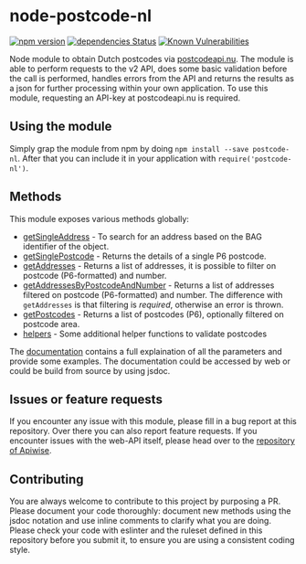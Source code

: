 # node-postcode-nl
[![npm version](https://badge.fury.io/js/postcode-nl.svg)](https://badge.fury.io/js/postcode-nl) [![dependencies Status](https://david-dm.org/joostdebruijn/node-postcode-nl/status.svg)](https://david-dm.org/joostdebruijn/node-postcode-nl) [![Known Vulnerabilities](https://snyk.io/test/github/joostdebruijn/node-postcode-nl/badge.svg)](https://snyk.io/test/github/joostdebruijn/node-postcode-nl)

Node module to obtain Dutch postcodes via [postcodeapi.nu](https://www.postcodeapi.nu). The module is able to perform requests to the v2 API, does some basic validation before the call is performed, handles errors from the API and returns the results as a json for further processing within your own application. To use this module, requesting an API-key at postcodeapi.nu is required.

## Using the module
Simply grap the module from npm by doing `npm install --save postcode-nl`. After that you can include it in your application with `require('postcode-nl')`.

## Methods
This module exposes various methods globally:

- [getSingleAddress](https://joostdebruijn.github.io/node-postcode-nl/docs/global.html#getSingleAddress) - To search for an address based on the BAG identifier of the object.
- [getSinglePostcode](https://joostdebruijn.github.io/node-postcode-nl/docs/global.html#getSinglePostcode) - Returns the details of a single P6 postcode.
- [getAddresses](https://joostdebruijn.github.io/node-postcode-nl/docs/global.html#getAddresses) - Returns a list of addresses, it is possible to filter on postcode (P6-formatted) and number.
- [getAddressesByPostcodeAndNumber](https://joostdebruijn.github.io/node-postcode-nl/docs/global.html#getAddressesByPostcodeAndNumber) - Returns a list of addresses filtered on postcode (P6-formatted) and number. The difference with `getAddresses` is that filtering is *required*, otherwise an error is thrown.
- [getPostcodes](https://joostdebruijn.github.io/node-postcode-nl/docs/global.html#getPostcodes) - Returns a list of postcodes (P6), optionally filtered on postcode area.
- [helpers](https://joostdebruijn.github.io/node-postcode-nl/docs/module-helpers.html) - Some additional helper functions to validate postcodes

The [documentation](https://joostdebruijn.github.io/node-postcode-nl) contains a full explaination of all the parameters and provide some examples. The documentation could be accessed by web or could be build from source by using jsdoc.

## Issues or feature requests
If you encounter any issue with this module, please fill in a bug report at this repository. Over there you can also report feature requests. If you encounter issues with the web-API itself, please head over to the [repository of Apiwise](https://github.com/apiwise/postcodeapi).

## Contributing
You are always welcome to contribute to this project by purposing a PR. Please document your code thoroughly: document new methods using the jsdoc notation and use inline comments to clarify what you are doing. Please check your code with eslinter and the ruleset defined in this repository before you submit it, to ensure you are using a consistent coding style.

